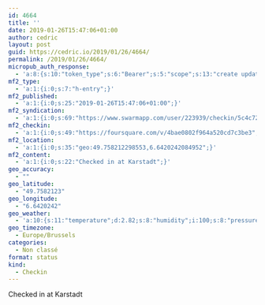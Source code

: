 ```yaml
---
id: 4664
title: ''
date: 2019-01-26T15:47:06+01:00
author: cedric
layout: post
guid: https://cedric.io/2019/01/26/4664/
permalink: /2019/01/26/4664/
micropub_auth_response:
  - 'a:8:{s:10:"token_type";s:6:"Bearer";s:5:"scope";s:13:"create update";s:2:"me";s:18:"https://cedric.io/";s:9:"issued_by";s:45:"https://cedric.io/wp-json/indieauth/1.0/token";s:9:"client_id";s:27:"https://ownyourswarm.p3k.io";s:9:"issued_at";i:1542614471;s:4:"user";i:1;s:13:"last_accessed";i:1548518722;}'
mf2_type:
  - 'a:1:{i:0;s:7:"h-entry";}'
mf2_published:
  - 'a:1:{i:0;s:25:"2019-01-26T15:47:06+01:00";}'
mf2_syndication:
  - 'a:1:{i:0;s:69:"https://www.swarmapp.com/user/223939/checkin/5c4c72eac21cb1002cee6076";}'
mf2_checkin:
  - 'a:1:{i:0;s:49:"https://foursquare.com/v/4bae0802f964a520cd7c3be3";}'
mf2_location:
  - 'a:1:{i:0;s:35:"geo:49.758212298553,6.6420242084952";}'
mf2_content:
  - 'a:1:{i:0;s:22:"Checked in at Karstadt";}'
geo_accuracy:
  - ""
geo_latitude:
  - "49.7582123"
geo_longitude:
  - "6.6420242"
geo_weather:
  - 'a:10:{s:11:"temperature";d:2.82;s:8:"humidity";i:100;s:8:"pressure";i:1007;s:10:"cloudiness";i:75;s:4:"wind";a:2:{s:5:"speed";d:5.7;s:6:"degree";i:220;}s:7:"summary";s:4:"mist";s:4:"icon";s:10:"wi-showers";s:10:"visibility";i:2500;s:7:"sunrise";s:25:"2019-01-26T08:14:14+01:00";s:6:"sunset";s:25:"2019-01-26T17:17:34+01:00";}'
geo_timezone:
  - Europe/Brussels
categories:
  - Non classé
format: status
kind:
  - Checkin
---
```

Checked in at Karstadt